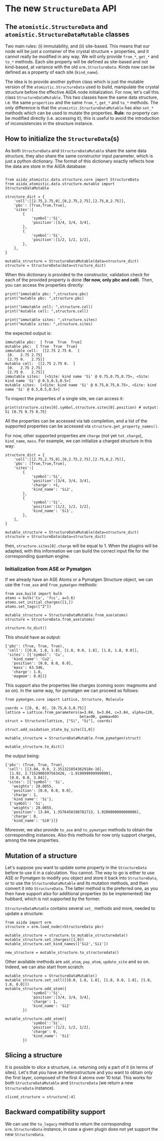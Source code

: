 # The new `StructureData` API

## The `atomistic.StructureData` and `atomistic.StructureDataMutable` classes

Two main rules: (i) immutability, and (ii) site-based. This means that our node will be just a container of the crystal structure + properties, and it cannot really be modified in any way.
We will only provide `from_*`, `get_*` and `to_*` methods. Each site property will be defined as site-based and not kind-based, at variance with the old `orm.StructureData`. Kinds now can be defined as a property of each site (`kind_name`).

The idea is to provide another python class which is just the mutable version of the `atomistic.StructureData` used to build, manipulate the crystal structure before the effective AiiDA node initialization. For now, let's call this class `StructureDataMutable`. This two classes have the same data structure, i.e. the same `properties` and the same `from_*`, `get_*` and `to_*` methods. The only difference is that the `atomistic.StructureDataMutable` has also `set_*` methods which can be used to mutate the properties. **Rule**: no property can be modified directly (i.e. accessing it); this is useful to avoid the introduction of inconsistencies in the structure instance.


## How to initialize the `StructureData`(s)

As both `StructureData` and `StructureDataMutable` share the same data structure, they also share the same constructor input parameter, which is just a python dictionary. The format of this dictionary exactly reflects how the data are store in the AiiDA database:

```python=

from aiida_atomistic.data.structure.core import StructureData
from aiida_atomistic.data.structure.mutable import StructureDataMutable

structure_dict = {
    'cell':[[2.75,2.75,0],[0,2.75,2.75],[2.75,0,2.75]],
    'pbc': [True,True,True],
    'sites':[
        {
            'symbol':'Si',
            'position':[3/4, 3/4, 3/4],
        },
        {
            'symbol':'Si',
            'position':[1/2, 1/2, 1/2],
        },
    ],
}

mutable_structure = StructureDataMutable(data=structure_dict)
structure = StructureData(data=structure_dict)
```

When this dictionary is provided to the constructor, validation check for each of the provided property is done (**for now, only pbc and cell**).
Then, you can access the properties directly:

```python=
print("immutable pbc: ",structure.pbc)
print("mutable pbc: ",structure.pbc)

print("immutable cell: ",structure.cell)
print("mutable cell: ",structure.cell)

print("immutable sites: ",structure.sites)
print("mutable sites: ",structure.sites)
```

the expected output is:

```shell=
immutable pbc:  [ True  True  True]
mutable pbc:  [ True  True  True]
immutable cell:  [[2.75 2.75 0.  ]
 [0.   2.75 2.75]
 [2.75 0.   2.75]]
mutable cell:  [[2.75 2.75 0.  ]
 [0.   2.75 2.75]
 [2.75 0.   2.75]]
immutable sites:  [<Site: kind name 'Si' @ 0.75,0.75,0.75>, <Site: kind name 'Si' @ 0.5,0.5,0.5>]
mutable sites:  [<Site: kind name 'Si' @ 0.75,0.75,0.75>, <Site: kind name 'Si' @ 0.5,0.5,0.5>]
```

To inspect the properties of a single site, we can access it:

```python=
print(structure.sites[0].symbol,structure.sites[0].position) # output: Si [0.75 0.75 0.75]
```

All the properties can be accessed via tab completion, and a list of the supported properties can be accessed via `structure.get_property_names()`.

For now, other supported properties are `charge` (not yet `tot_charge`), `kind_name`, `mass`.
For example, we can initialize a charged structure in this way:


```python=
structure_dict = {
    'cell':[[2.75,2.75,0],[0,2.75,2.75],[2.75,0,2.75]],
    'pbc': [True,True,True],
    'sites':[
        {
            'symbol':'Si',
            'position':[3/4, 3/4, 3/4],
            'charge': +1,
            'kind_name': 'Si2',
        },
        {
            'symbol':'Si',
            'position':[1/2, 1/2, 1/2],
            'kind_name': 'Si1',
        },
    ],
}

mutable_structure = StructureDataMutable(data=structure_dict)
structure = StructureData(data=structure_dict)
```

then, `structure.sites[0].charge` will be equal to 1. When the plugins will be adapted, with this information we can build the correct input file for the corresponding quantum engine.

### Initialization from ASE or Pymatgen

If we already have an ASE Atoms or a Pymatgen Structure object, we can use the `from_ase` and `from_pymatgen` methods:

```python=
from ase.build import bulk
atoms = bulk('Cu', 'fcc', a=3.6)
atoms.set_initial_charges([1,])
atoms.set_tags(["2"])

mutable_structure = StructureDataMutable.from_ase(atoms)
structure = StructureData.from_ase(atoms)

structure.to_dict()
```

This should have as output:

```shell=
{'pbc': (True, True, True),
 'cell': [[0.0, 1.8, 1.8], [1.8, 0.0, 1.8], [1.8, 1.8, 0.0]],
 'sites': [{'symbol': 'Cu',
   'kind_name': 'Cu2',
   'position': [0.0, 0.0, 0.0],
   'mass': 63.546,
   'charge': 1.0,
   'magmom': 0.0}]}
```

This support also the properties like charges (coming soon: magmoms and so on). In the same way, for pymatgen we can proceed as follows:

```python=
from pymatgen.core import Lattice, Structure, Molecule

coords = [[0, 0, 0], [0.75,0.5,0.75]]
lattice = Lattice.from_parameters(a=3.84, b=3.84, c=3.84, alpha=120,
                                  beta=90, gamma=60)
struct = Structure(lattice, ["Si", "Si"], coords)

struct.add_oxidation_state_by_site([1,0])

mutable_structure = StructureDataMutable.from_pymatgen(struct)

mutable_structure.to_dict()
```

the output being:

```shell=
{'pbc': (True, True, True),
 'cell': [[3.84, 0.0, 2.351321854362918e-16],
  [1.92, 2.7152900397563426, -1.919999999999999],
  [0.0, 0.0, 3.84]],
 'sites': [{'symbol': 'Si',
   'weights': 28.0855,
   'position': [0.0, 0.0, 0.0],
   'charge': 1,
   'kind_name': 'Si'},
  {'symbol': 'Si',
   'weights': 28.0855,
   'position': [3.84, 1.3576450198781713, 1.9200000000000006],
   'charge': 0,
   'kind_name': 'Si0'}]}
```

Moreover, we also provide `to_ase` and `to_pymatgen` methods to obtain the corresponding instances. Also this methods for now only support charges, among the new properties.

## Mutation of a structure

Let's suppose you want to update some property in the `StructureData` before to use it in a calculation. You cannot. The way to go is either to use ASE or Pymatgen to modify you object and store it back into `StructureData`, or to use the `StructureDataMutable` and its mutation methods, and then convert it into `StructureData`.
The latter method is the preferred one, as you then have support also for additional properties (to be implemented) like hubbard, which is not supported by the former.

`StructureDataMutable` contains several `set_` methods and more, needed to update a structure:

```python=
from aiida import orm
structure = orm.load_node(<StructureData pk>)

mutable_structure = structure.to_mutable_structuredata()
mutable_structure.set_charges([1,0])
mutable_structure.set_kind_names(['Si2','Si1'])

new_structure = mutable_structure.to_structuredata()
```

Other available methods are `add_atom`, `pop_atom`, `update_site` and so on.
Indeed, we can also start from scratch:

```python=
mutable_structure = StructureDataMutable()
mutable_structure.set_cell([[0.0, 1.8, 1.8], [1.8, 0.0, 1.8], [1.8, 1.8, 0.0]])
mutable_structure.add_atom({
            'symbol':'Si',
            'position':[3/4, 3/4, 3/4],
            'charge': 1,
            'kind_name': 'Si2'
        })

mutable_structure.add_atom({
            'symbol':'Si',
            'position':[1/2, 1/2, 1/2],
            'charge': 0,
            'kind_name': 'Si1'
        })
```


## Slicing a structure

It is possible to *slice* a structure, i.e. returning only a part of it (in terms of sites). Let's that you have an heterostructure and you want to obtain only the first layer, composed of the first 4 atoms over 10 total. This works for both `StructureDataMutable` and `StructureData` (we return a new `StructureData` instance).

```python=
sliced_structure = structure[:4]
```

## Backward compatibility support

We can use the `to_legacy` method to return the corresponding `orm.StructureData` instance, in case a given plugin does not yet support the new `StructureData`.

